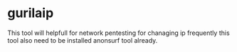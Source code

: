 # gurilaip
This tool will helpfull for network pentesting for chanaging ip frequently
this tool also need to be installed anonsurf tool already.

